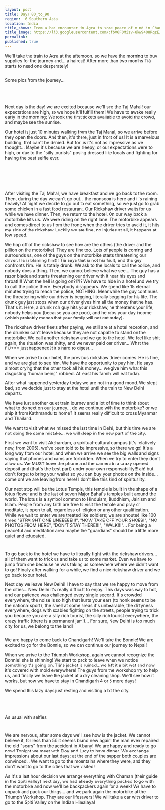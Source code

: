 ```yaml
---
layout: post
title: Days 80_to_90
region:  6_Southern_Asia
location: India
title_shown: From a bad encounter in Agra to some peace of mind in Chandigarh
title_image: https://lh3.googleusercontent.com/dfbV6F0Mizv-8bw9408RqzEJUOPer_MLizDvIIDBb9rVOoikRM5GHanQUMVJWj6yPE28MdHGPB6JE31jsTHiLrRYE54vMpgz2hHCyGnyPWb1deuku-fvNR73etn8zYfek8NbAEI2QO6JxuAnyLX9ladNrsRGiAfj9h4UTlzik0nuTcthPk-K7CKi3cZm9S7d8LlXSkwNJPumu49sgkskcluCg-mdZXNUZZDttHN4y6oJe5wCjJF0XfqZSpMQD30rqihmhzZblOB07SHHw4RyK9HdudDIh4sjBEuiJeMCn0c12SBZZBKei4ERA3a3vkW-ljnXLhY2r5Ejojeon4Lw4ihnns_NrvAq_r-XIld_6WuhGbtAzPSMpuwQMHZhoojx2spO7o_ID6Q5Fxyp2EvK09EoAkiVuO_wCM54QS8ksSScmjF6EgDYdWLJs7s4tQZHKX8DXh0LwzYAdKC74bfyvQAGQZ-2lS5GZsylY4-k7mvn4ugthJXNvwHT6kw5Dd5EPHxyiOPrcaIOasIpkOBj43Zw6CWauXTymRxomiNSonRbABQCpz6qybtxQFPzIzG6E61pZ0pvkJ3e0N08TXqnRCgLPGHy932bgqcwmjZpRpbEy157_YFblSjB2rI8_-zak6Wq0rnQQ_MO-n_0Qo6iJ732W5hKdJ8Oo38NnSQDKLiz2pU_QdmUOvj60QwB0C88kcNuyTDQSqUGNZmAH00=w864-h627-no 
permalink: 
published: true
---
```


We'll take the train to Agra at the afternoon, so we have the morning to buy supplies for the journey and... a haircut! After more than two months Tià starts to need one desperately!

<p><a
href="https://lh3.googleusercontent.com/thIcIFNtfS72r3G8p8O4JLjnM0nRQtOvfrUIPT1e9jsiOMJdvQL0nELheIQ_vF3X-ihBIV9HtE393RpkvRBx0WGEIJMhYfxfSDVcrAqFNda5f9GXIRWh_bV-caKG_5kfr_2GEJvVJVeW_gO0HRiMlarTIZ01WSyKzIzqSm2Z78rwuX-2BUfcmRz80OqXvr2d_Mxr23KqzmP6T0a84QYCjAgabCP6RrwGWLeo2Jdcgna4wYkLDweEodbZDpnr2RJj4G0pIICS5TZTSEM5dbDkf8ZAo-78VuJB2Sxdp6EqL8JeyEOayIoM7npDpXsRUkPQHKDRnk7IgT6m1kg2oFOxpXH_NtBMNN_Y-NB3i30G7sXqpqT-MjB4FmH7aafr8ISl6GDPvAT-MjOTyuE87oR9J4N2XxytYnfj1_h614P83h3t7AGEvjvv5u4QoVVrNPvbAuv2zj8-Hur-OSwECTRYSVAyzhQj6VewBg6_3JMOT4C6Fs8VUI1jAqJFZ0FUanV-hXA9kk9znPfDK50SvVU-ssDuP3lGdXGIDAh-r6eclcPqcHVjqgWTX5xLenCLlmpMyjs6f3rY1LpHpzfMI8Q3fXbSZjkrkFc6gVW1F-2NBumRdDVQujxvOLLXWoCsJc5Xd8-UCf_Bobx41oZHzNOrzjC5Md1g4xMQX8CIUQEVFMl85_YXxCBl693Byg=w837-h627-no"><img 
src="https://lh3.googleusercontent.com/thIcIFNtfS72r3G8p8O4JLjnM0nRQtOvfrUIPT1e9jsiOMJdvQL0nELheIQ_vF3X-ihBIV9HtE393RpkvRBx0WGEIJMhYfxfSDVcrAqFNda5f9GXIRWh_bV-caKG_5kfr_2GEJvVJVeW_gO0HRiMlarTIZ01WSyKzIzqSm2Z78rwuX-2BUfcmRz80OqXvr2d_Mxr23KqzmP6T0a84QYCjAgabCP6RrwGWLeo2Jdcgna4wYkLDweEodbZDpnr2RJj4G0pIICS5TZTSEM5dbDkf8ZAo-78VuJB2Sxdp6EqL8JeyEOayIoM7npDpXsRUkPQHKDRnk7IgT6m1kg2oFOxpXH_NtBMNN_Y-NB3i30G7sXqpqT-MjB4FmH7aafr8ISl6GDPvAT-MjOTyuE87oR9J4N2XxytYnfj1_h614P83h3t7AGEvjvv5u4QoVVrNPvbAuv2zj8-Hur-OSwECTRYSVAyzhQj6VewBg6_3JMOT4C6Fs8VUI1jAqJFZ0FUanV-hXA9kk9znPfDK50SvVU-ssDuP3lGdXGIDAh-r6eclcPqcHVjqgWTX5xLenCLlmpMyjs6f3rY1LpHpzfMI8Q3fXbSZjkrkFc6gVW1F-2NBumRdDVQujxvOLLXWoCsJc5Xd8-UCf_Bobx41oZHzNOrzjC5Md1g4xMQX8CIUQEVFMl85_YXxCBl693Byg=w837-h627-no" class="oversize" alt=""></a></p>

Some pics from the journey...

<p><a
href="https://lh3.googleusercontent.com/hoAp1Nh6UUavDpNSncEKWpBHOLtux--tXYpS5MEnzANA9btog5NHjym37V3meYCeIB7Li28YgVwNM08gfzCPLlXnExygfIO_HIz9YUcTz0HWSBvUTFbW1moN2cAPuL86bBCt1TFUT5EjDqemXmIRvBDLpk_n3GTJlngGa2Bme1PrPO_LpfMVUSMDxmyFbBfPKTlVlaQqL9F1DgQ1fAJ0uSts2IB-mTZIGupyoKpLb-Np6m8UUZrWKNEnzCS4B4fjBw9CYiTtmilyVQ43fKe3QYeLuCCfdrHR31ccmqC5Q_jhR08mSoEq3ftknVBFjoeLSh-i4pd3hZg7L7kyJSRcC9MidmbXWHZaM2SBKQPLBkSEjzqeuU5PDtHGLNFxAdm3poX3PgdPlThhu-b-5d3KMDcIxXWP8gF52K3LYNBj9bjLscObiiqhEKi52wxxkQ4RWnnLhVuaWaCgfu9eafuys5luHO0R1BTGKST9RG6ovZmtkpOTC_pi-jRQdrEsZoayKfEUKWQ8x880InhvKBxg7Otf5kCXdc37van27gtdOyk5fiSVuq91NrP40RMdCwNNJ7hc9JH0IUPrNHbbA1SB5SflMQnflaYoNO0qSvZs9ggZc5hDOdhSJaEq-MLlk2iceI9gKwcNsIjt3JcrWqcWFk87o0wW7t0GRpsFnx5uRtiZQ5CwGGc5f2dZwQ=w836-h627-no"><img 
src="https://lh3.googleusercontent.com/hoAp1Nh6UUavDpNSncEKWpBHOLtux--tXYpS5MEnzANA9btog5NHjym37V3meYCeIB7Li28YgVwNM08gfzCPLlXnExygfIO_HIz9YUcTz0HWSBvUTFbW1moN2cAPuL86bBCt1TFUT5EjDqemXmIRvBDLpk_n3GTJlngGa2Bme1PrPO_LpfMVUSMDxmyFbBfPKTlVlaQqL9F1DgQ1fAJ0uSts2IB-mTZIGupyoKpLb-Np6m8UUZrWKNEnzCS4B4fjBw9CYiTtmilyVQ43fKe3QYeLuCCfdrHR31ccmqC5Q_jhR08mSoEq3ftknVBFjoeLSh-i4pd3hZg7L7kyJSRcC9MidmbXWHZaM2SBKQPLBkSEjzqeuU5PDtHGLNFxAdm3poX3PgdPlThhu-b-5d3KMDcIxXWP8gF52K3LYNBj9bjLscObiiqhEKi52wxxkQ4RWnnLhVuaWaCgfu9eafuys5luHO0R1BTGKST9RG6ovZmtkpOTC_pi-jRQdrEsZoayKfEUKWQ8x880InhvKBxg7Otf5kCXdc37van27gtdOyk5fiSVuq91NrP40RMdCwNNJ7hc9JH0IUPrNHbbA1SB5SflMQnflaYoNO0qSvZs9ggZc5hDOdhSJaEq-MLlk2iceI9gKwcNsIjt3JcrWqcWFk87o0wW7t0GRpsFnx5uRtiZQ5CwGGc5f2dZwQ=w836-h627-no" class="oversize" alt=""></a></p>

<p><a
href="https://lh3.googleusercontent.com/S4pxFoiIlwIeCb8S3ByM6k6QYr9Us97tfs7Rcm4Snm1P6vniA1PmuzluGxgCbWXSgTEb3F_oSNCtfgktSrost9qy0EmgpEnD_DLBklJbscVjzCspBYUmPKt-BvYvjqUP6fbe2IVNfHMrMNYKfDA8Ks8PCHGisg9hdLBUdu_7bQY5aYlNbTN1zxY3lYSxcqTr555el17okLSU96EwTc8hJ4hAFjMWMK6wwt3FCo0Lc9JqSw4BQz4irSG5C41BxBaPxDwQ6zL3BQk-tpxbIbiFig6bILpPY-Ges7KDOeSD-RpTiXWryiDupj3woLpXh3Ch7KET52HBCc9oiT64BGltGQqAhtHVCfDrAkhTIKbcq3x0mNnYAM_ILnrOLUWJvQlH4j71IHdsm4ndkraSSAEwJO5O72LCKdAiCx6kVvTAFAVWcuGZ1_Ju-RCSnLpMH-PGVz0BRd8CDg20qAdbHHD7PBKod7tLyVg2GQvrcWtaqCswfvB0_iQlwytMwk09LYw0ZGmesNQZNnH7w_OLh2c-R4jdfd3qDx0uB-0y2FrQaJL-TcGiPnRKaqZjaW8i0OpjvKDrozztzhzhJ-7UA3ZpGgJJMRjtzednE3J8_QTwuq-0sw4k7IRumjE_yYzNWuLgXYlYlxHX12bXbkvp4WPPFGpnaC-fNUaw8uPiaZxXcq_TlVG57g8STOCanw=w836-h627-no"><img 
src="https://lh3.googleusercontent.com/S4pxFoiIlwIeCb8S3ByM6k6QYr9Us97tfs7Rcm4Snm1P6vniA1PmuzluGxgCbWXSgTEb3F_oSNCtfgktSrost9qy0EmgpEnD_DLBklJbscVjzCspBYUmPKt-BvYvjqUP6fbe2IVNfHMrMNYKfDA8Ks8PCHGisg9hdLBUdu_7bQY5aYlNbTN1zxY3lYSxcqTr555el17okLSU96EwTc8hJ4hAFjMWMK6wwt3FCo0Lc9JqSw4BQz4irSG5C41BxBaPxDwQ6zL3BQk-tpxbIbiFig6bILpPY-Ges7KDOeSD-RpTiXWryiDupj3woLpXh3Ch7KET52HBCc9oiT64BGltGQqAhtHVCfDrAkhTIKbcq3x0mNnYAM_ILnrOLUWJvQlH4j71IHdsm4ndkraSSAEwJO5O72LCKdAiCx6kVvTAFAVWcuGZ1_Ju-RCSnLpMH-PGVz0BRd8CDg20qAdbHHD7PBKod7tLyVg2GQvrcWtaqCswfvB0_iQlwytMwk09LYw0ZGmesNQZNnH7w_OLh2c-R4jdfd3qDx0uB-0y2FrQaJL-TcGiPnRKaqZjaW8i0OpjvKDrozztzhzhJ-7UA3ZpGgJJMRjtzednE3J8_QTwuq-0sw4k7IRumjE_yYzNWuLgXYlYlxHX12bXbkvp4WPPFGpnaC-fNUaw8uPiaZxXcq_TlVG57g8STOCanw=w836-h627-no" class="oversize" alt=""></a></p>

<p><a
href="https://lh3.googleusercontent.com/DPxz2hBPQEo5goRpSnMIf_Url3Pu2pYqhUEBZVHMePi-RElIKm0yQ_Bpkzm2x1bmCb07NrpMiWvQowpoThuIbRgZYHuRPIaX3QMj0iCiAxH-KkvIf7oCA_yHkTyhzfoHKVWbg0KRLEmyNM8gvN6VlXjKX7LKHyYmIL6ihK6wj5Mj35X0gydJhPzAkJ4Tzd2pBipEI-M2qtK5LTSK5U69E_AYxr8hZwQS_PXNOOZCaCHGnFLpyULSJ0XLV74SrequnbWzT8KKE4Cp8R9XfUE3y375HUSIXBHIzakerX5eIr7DFzCyhUgMIkbVuL8whnjHssM66bDJa0rzN9rl1Dhpj5eBbi7rvfuqFilqDAR3Ffd44eJcg6MNrz0EJE16Vhkpt0C6wpjFoBwOQFo2PlEDQH-u5vtPFi9oNFN8vYH2Fk01BjQYiDLVm4FT5R3loFJZCL1LC6svfV3nagNUGjkQFgz-oogjy53n-5LLvzOv2dk_y9YzlmQ9CxNwdCseMI9URvxQv-MrdIrkB4-Xu0Ugw0vdjdQmFdr-lxgfcIEwDXlexblUH2XqsOQoNLyOFvW6dxZbQqGASrsFl4YDrbldXhHzOat4F_uUHpwjuUqZtNcliApzgjEIP_GiExTkgdIxwtwue6NDP77KRqy5U_m0xn-xpJw7cD48mQdYDAVQGoYPXk-UECBSWfPAbg=w836-h627-no"><img 
src="https://lh3.googleusercontent.com/DPxz2hBPQEo5goRpSnMIf_Url3Pu2pYqhUEBZVHMePi-RElIKm0yQ_Bpkzm2x1bmCb07NrpMiWvQowpoThuIbRgZYHuRPIaX3QMj0iCiAxH-KkvIf7oCA_yHkTyhzfoHKVWbg0KRLEmyNM8gvN6VlXjKX7LKHyYmIL6ihK6wj5Mj35X0gydJhPzAkJ4Tzd2pBipEI-M2qtK5LTSK5U69E_AYxr8hZwQS_PXNOOZCaCHGnFLpyULSJ0XLV74SrequnbWzT8KKE4Cp8R9XfUE3y375HUSIXBHIzakerX5eIr7DFzCyhUgMIkbVuL8whnjHssM66bDJa0rzN9rl1Dhpj5eBbi7rvfuqFilqDAR3Ffd44eJcg6MNrz0EJE16Vhkpt0C6wpjFoBwOQFo2PlEDQH-u5vtPFi9oNFN8vYH2Fk01BjQYiDLVm4FT5R3loFJZCL1LC6svfV3nagNUGjkQFgz-oogjy53n-5LLvzOv2dk_y9YzlmQ9CxNwdCseMI9URvxQv-MrdIrkB4-Xu0Ugw0vdjdQmFdr-lxgfcIEwDXlexblUH2XqsOQoNLyOFvW6dxZbQqGASrsFl4YDrbldXhHzOat4F_uUHpwjuUqZtNcliApzgjEIP_GiExTkgdIxwtwue6NDP77KRqy5U_m0xn-xpJw7cD48mQdYDAVQGoYPXk-UECBSWfPAbg=w836-h627-no" class="oversize" alt=""></a></p>

<p><a
href="https://lh3.googleusercontent.com/l2ml85_7CSkKv8qzVuYcoDwOvj8jBpQvvpx0ehFBTTnURz1NU7lfI2EGQqGnT_Gw5rhofqpTzQsSKK_IdGu8gC9f6s4I_8mOPCmSSRZvnUby_F-4xO3-l_rWfPhAQo6TfFvj7LgDLO8z7o1KWBEDHn4mKePR11jHUZv7a6FlZGNB8GKhF0Br7Y2M7hRgbAOD-FGNlO-O_w5bWLlpku-rJCadg6VnI2X1HE8jgDdZEL8B05fvwNK2Uh23HI_0LuFsslPifrthr-eg4zpUUv_aKq9waW0nfROewCPyhIGlAJF4VO1vXqlLULsZj-pqn8edku1ShnyoBLPVO1Z9GCqG6FOcjozT-KGpO4Zyw4a6loLRoU7itvC1Xz_PtqywV5sezKB4KCJ7yHP94BJHtCBPFs2X-wIX_AB6GtJd7Y24gvGjtCeHzhOaId88eRx1IB0SAbUyLTVzZLUuJ4Q02kmDVm4CwFxDIJSkGYEerEbuzm6U6pAB_yAknq6V86so1fKuL8dvq03-1NOT8HeVHuf3Gpf_BekxIP18dmbqGXkHpFCuDMVKO0QNkUc0orvMNgKJtsqwjcB0f4c_hJAtmyBlbzupRZIyJB7mRM6eajPnzAsC6fnLI-oS-8yOKLhiqidPSB1XlCrBwmFIgbErOS5MZ5X1MhSEOevQD1pe19wRQyVGYIbmtkC2WI7mnA=w836-h627-no"><img 
src="https://lh3.googleusercontent.com/l2ml85_7CSkKv8qzVuYcoDwOvj8jBpQvvpx0ehFBTTnURz1NU7lfI2EGQqGnT_Gw5rhofqpTzQsSKK_IdGu8gC9f6s4I_8mOPCmSSRZvnUby_F-4xO3-l_rWfPhAQo6TfFvj7LgDLO8z7o1KWBEDHn4mKePR11jHUZv7a6FlZGNB8GKhF0Br7Y2M7hRgbAOD-FGNlO-O_w5bWLlpku-rJCadg6VnI2X1HE8jgDdZEL8B05fvwNK2Uh23HI_0LuFsslPifrthr-eg4zpUUv_aKq9waW0nfROewCPyhIGlAJF4VO1vXqlLULsZj-pqn8edku1ShnyoBLPVO1Z9GCqG6FOcjozT-KGpO4Zyw4a6loLRoU7itvC1Xz_PtqywV5sezKB4KCJ7yHP94BJHtCBPFs2X-wIX_AB6GtJd7Y24gvGjtCeHzhOaId88eRx1IB0SAbUyLTVzZLUuJ4Q02kmDVm4CwFxDIJSkGYEerEbuzm6U6pAB_yAknq6V86so1fKuL8dvq03-1NOT8HeVHuf3Gpf_BekxIP18dmbqGXkHpFCuDMVKO0QNkUc0orvMNgKJtsqwjcB0f4c_hJAtmyBlbzupRZIyJB7mRM6eajPnzAsC6fnLI-oS-8yOKLhiqidPSB1XlCrBwmFIgbErOS5MZ5X1MhSEOevQD1pe19wRQyVGYIbmtkC2WI7mnA=w836-h627-no" class="oversize" alt=""></a></p>


Next day is the day! we are excited because we'll see the Taj Mahal! our expectations are high, so we hope it'll fulfill them! We have to awake really early in the morning; We took the first tickets available to avoid the crowd, and maybe see the sunrise.

Our hotel is just 10 minutes walking from the Taj Mahal, so we arrive before they open the doors. And then, it's there, just in front of us! It is a marvelous building, that can't be denied. But for us it's not as impressive as we thought... Maybe it's because we are sleepy, or our expectations were to high, or due to the "silly tourists" posing dressed like locals and fighting for having the best selfie ever.

<p><a
href="https://lh3.googleusercontent.com/e-us8Vt58_rWRCawMl7No1JU_jwwtC3FQUGFBIBDSE-9CP9DiGI8hsex35zjzcw65lXr_8hD0gR2FWhdZzIZnvfeouFt4ZCgsbL_jaEMPPKgxk_kJRxJG5HdxSW02Zv4KljROkAL6trcq0E6emoRR1xga_z0Z4JMaM6APDJ0aVb2lAbBgV_1wjHIqcPw9V9lcKX795W9_u1DXWxRrYphetXa7_MK4ujVKfVNwhkcAP2zVkdVngOclowo6Ch8-d1QQWFgti6U1enqdzQXN1NuNXD3rU9Wk-XBJSoFCScPxu2jsnDtPd-UEYJf6YwMBNXsJIW61mGoikRgvWtPUAITLao-ezSBb33EdYlR0VoPgfJspI09etsz3jqNNwIzQvMGspW9B4796rwacIaMX_64036G-7gkcAdkPxf8kDvsfaX0G1LWUNCVwgyJI09jewlyo3lEVtue_zCtfRg7VUxQ9jBp7C5Q2kFVCFWvDF3fePLOz6812f1Jf8T3C13TkorIbIJEY_qxR0rn57ObDDWM5SYR3XuCMJcbkesalA-VN2fDjD1MNlXf8nFYAx8E9Cp9a5qIe4V_fQpyzGA1VELj6sf1p8o1ygq2CwoWR6GCrC9_bG15aK1MAgnEVUMOGC6Lsf0n6mZtdjypLYplr479QB0jEbmJT97ZfC8AmQZfRATFQvjFxG0t2n67ow=w836-h627-no"><img 
src="https://lh3.googleusercontent.com/e-us8Vt58_rWRCawMl7No1JU_jwwtC3FQUGFBIBDSE-9CP9DiGI8hsex35zjzcw65lXr_8hD0gR2FWhdZzIZnvfeouFt4ZCgsbL_jaEMPPKgxk_kJRxJG5HdxSW02Zv4KljROkAL6trcq0E6emoRR1xga_z0Z4JMaM6APDJ0aVb2lAbBgV_1wjHIqcPw9V9lcKX795W9_u1DXWxRrYphetXa7_MK4ujVKfVNwhkcAP2zVkdVngOclowo6Ch8-d1QQWFgti6U1enqdzQXN1NuNXD3rU9Wk-XBJSoFCScPxu2jsnDtPd-UEYJf6YwMBNXsJIW61mGoikRgvWtPUAITLao-ezSBb33EdYlR0VoPgfJspI09etsz3jqNNwIzQvMGspW9B4796rwacIaMX_64036G-7gkcAdkPxf8kDvsfaX0G1LWUNCVwgyJI09jewlyo3lEVtue_zCtfRg7VUxQ9jBp7C5Q2kFVCFWvDF3fePLOz6812f1Jf8T3C13TkorIbIJEY_qxR0rn57ObDDWM5SYR3XuCMJcbkesalA-VN2fDjD1MNlXf8nFYAx8E9Cp9a5qIe4V_fQpyzGA1VELj6sf1p8o1ygq2CwoWR6GCrC9_bG15aK1MAgnEVUMOGC6Lsf0n6mZtdjypLYplr479QB0jEbmJT97ZfC8AmQZfRATFQvjFxG0t2n67ow=w836-h627-no" class="oversize" alt=""></a></p>

<p><a
href="https://lh3.googleusercontent.com/laaQadxP3mu1VSb69RfpLyRkNQjCXqXO5reo82fOOdG_q8lLWdrdhBVOMW6yFojxjGM2rx5_DKxZIGWkh7hRYLF_cLmCybeFoReFoffP-q9B13MCkSZqMegRH-NhyybA5DD7jOf2swvQJhKzv3TLP6fnJ2jfO1f9cVtkMqJlVmZlJX45Q-uMbLcdPATV8Pv97FGeU1SC9xMboNn8GKr9iBXoVIH7dT3ofHPBk0poNdVwSsalYoKmdIL0PrEal87aJVFHA0VmP4zBnW_Vr72bE0jBgi3gNEsofz1eA2tfsFYbrMGb7ZA1l055lRHpTgPpbQLdbM8euqyVficowjWya1RtUYF8vuThM8zszfarXYqrhY6q6HrMW9LLbG_pvpEssjbs8dQX_Jd8THWSS_UPJN6k4VWs4htVf7MnGDa-yWAG2wg5GGNGprEbu4OcACqhz7aICkHrAELjm1ageokfLq-dR9hdnhDP20eF_9S_wno-K-dwi4STrRizgxHccA_nMi6Y3g3FHdPxf9MnDDLYpmqwjfqUNEg34cXI3KV9Np4BbO7WfuozZ-ZF4AlQ3qOkaoGxxXcwTmN2fTW5OeOdraazQBKo5XvMrukzYVqQgSQhQiS8J61lu2AOj42oE4YpohxiT_GI90CM67mN6_Ei1AorRtJ-5TvwFjZbczGzGkheLw3qOH75tfLQYw=w836-h627-no"><img 
src="https://lh3.googleusercontent.com/laaQadxP3mu1VSb69RfpLyRkNQjCXqXO5reo82fOOdG_q8lLWdrdhBVOMW6yFojxjGM2rx5_DKxZIGWkh7hRYLF_cLmCybeFoReFoffP-q9B13MCkSZqMegRH-NhyybA5DD7jOf2swvQJhKzv3TLP6fnJ2jfO1f9cVtkMqJlVmZlJX45Q-uMbLcdPATV8Pv97FGeU1SC9xMboNn8GKr9iBXoVIH7dT3ofHPBk0poNdVwSsalYoKmdIL0PrEal87aJVFHA0VmP4zBnW_Vr72bE0jBgi3gNEsofz1eA2tfsFYbrMGb7ZA1l055lRHpTgPpbQLdbM8euqyVficowjWya1RtUYF8vuThM8zszfarXYqrhY6q6HrMW9LLbG_pvpEssjbs8dQX_Jd8THWSS_UPJN6k4VWs4htVf7MnGDa-yWAG2wg5GGNGprEbu4OcACqhz7aICkHrAELjm1ageokfLq-dR9hdnhDP20eF_9S_wno-K-dwi4STrRizgxHccA_nMi6Y3g3FHdPxf9MnDDLYpmqwjfqUNEg34cXI3KV9Np4BbO7WfuozZ-ZF4AlQ3qOkaoGxxXcwTmN2fTW5OeOdraazQBKo5XvMrukzYVqQgSQhQiS8J61lu2AOj42oE4YpohxiT_GI90CM67mN6_Ei1AorRtJ-5TvwFjZbczGzGkheLw3qOH75tfLQYw=w836-h627-no" class="oversize" alt=""></a></p>

<p><a
href="https://lh3.googleusercontent.com/Z5fG2JXXUgPHuTj6jbMaNcmF_4RSmlET1KeSisuAWDAT_gG9X_COnX-nA-ng0Ca4m8-q-6Zfa2tF8ZNmqlzrr-kzhvbwoPNuqN2PS15Bo0Xjz7tNzVmU3FXh2PSdW2FEaSnKiyjNafME_gzLKQAcf8n4tLVrLOnZGdy8NSNx-LHXnXCqQB6JnjfqnZOUJswhTyBzEhaH65-IIjj3eKZziWoV0eu4oxXMJ4fXUQikfulLWezGRgXLHwfDpPdM_J_8CwXJD2lP2tVkXHwXZ4OKrnMt1u5_UixN6IXFSjqmPJDylyhMHJvhKL6jbP8padrmsvupHNCvk-bx_OvWPr5BByrcMeqS40cOJw4L2hxG4c3S4ZZH_c7gJsMGZMnCEMWkYtSQO8ckGy8GLcByLbCcv0hi9CUDAkIrljrG6vA6Ofcy-2oNPaDn41ohkP2_SqlU2PHPl5UqJ7ruFlUnrM3eREoGDpJTyhUTudMpsRba0TUCHzfwCflXS8aGM8juENjR7ypCFStv7ijYR75TvNt5OyP4Qkzn7tWdtpPPn2TtLxLh04I5ePNcKKWmYoaoGbojctqdxJ8DpBqd1VDLXmym3IQdp336moyyRFS8O4bYCJuniZTogN5TRav19PsG_gVFdr9VogfGyz6bHsM_9YkHjXSW_e6IuYb722eHBt_hoX2uPeOT148s8TmjsA=w864-h627-no"><img 
src="https://lh3.googleusercontent.com/Z5fG2JXXUgPHuTj6jbMaNcmF_4RSmlET1KeSisuAWDAT_gG9X_COnX-nA-ng0Ca4m8-q-6Zfa2tF8ZNmqlzrr-kzhvbwoPNuqN2PS15Bo0Xjz7tNzVmU3FXh2PSdW2FEaSnKiyjNafME_gzLKQAcf8n4tLVrLOnZGdy8NSNx-LHXnXCqQB6JnjfqnZOUJswhTyBzEhaH65-IIjj3eKZziWoV0eu4oxXMJ4fXUQikfulLWezGRgXLHwfDpPdM_J_8CwXJD2lP2tVkXHwXZ4OKrnMt1u5_UixN6IXFSjqmPJDylyhMHJvhKL6jbP8padrmsvupHNCvk-bx_OvWPr5BByrcMeqS40cOJw4L2hxG4c3S4ZZH_c7gJsMGZMnCEMWkYtSQO8ckGy8GLcByLbCcv0hi9CUDAkIrljrG6vA6Ofcy-2oNPaDn41ohkP2_SqlU2PHPl5UqJ7ruFlUnrM3eREoGDpJTyhUTudMpsRba0TUCHzfwCflXS8aGM8juENjR7ypCFStv7ijYR75TvNt5OyP4Qkzn7tWdtpPPn2TtLxLh04I5ePNcKKWmYoaoGbojctqdxJ8DpBqd1VDLXmym3IQdp336moyyRFS8O4bYCJuniZTogN5TRav19PsG_gVFdr9VogfGyz6bHsM_9YkHjXSW_e6IuYb722eHBt_hoX2uPeOT148s8TmjsA=w864-h627-no" class="oversize" alt=""></a></p>

<p><a
href="https://lh3.googleusercontent.com/f7l7wPi3k8LIAlHLiGvMmsLjFr8icr1wRzW9O0NuVXSYmNUPlhTqEE_o70UxWvFSSrNRU_beOKnoUalk7oLeFZ2lOAH7JHouRXRRTKdzh8QVby-HLGBahhMzBcxfcWnUM1mL_rPwH-q6vEdlwQ4Xa3rBaHyeQ7mnHxE-IN75-j7MSTIZwWgLfyTDr-3OcSZQszGZLU2FIuHF3jDRg8wiyu4UtdGH6oKpM3XXdlseFRngdB-BT5GecPi-0MsH88icn5Wi4z2zMyB4u2GdiBl6nzElJlIcSa1gMBZfef30GUXkPHOSUV40_tNwVXrHv8atE-JhiEr4_wBwPEIunGnBogFIHuQpjYnujJuVDWaL_Tm3zIy6vQGCv9lx2gAWjqNDDtGDvuvlFuGsyeRt4ke1-VwiZ2UbqnqKBKAKWnsSOHtiutZYjplw5scLJv1c0ig-8K2wESNVtxZZxZd3TWE4d4c2oiFFBc0GNbrQioMKCpS9t_E3kPta61a6693wrutdq-F-Q7c39ZU0DBH3FCcmUaWzU-jdlZ3nNQIWgWZUVvJLiNAvdiZSha0YCLiNXeWLyhHkW4bJCxq5TDWts5Uwdnx4HVQ4DdiAMoIVEyt5T3aGkdxZWn8zI9v5r5mzeL7TuibXA_l7jskWeZex5kRzhdCCRY7cd5w0dMKx9wfeTbZlHI4c2n4C0OL8Ug=w836-h627-no"><img 
src="https://lh3.googleusercontent.com/f7l7wPi3k8LIAlHLiGvMmsLjFr8icr1wRzW9O0NuVXSYmNUPlhTqEE_o70UxWvFSSrNRU_beOKnoUalk7oLeFZ2lOAH7JHouRXRRTKdzh8QVby-HLGBahhMzBcxfcWnUM1mL_rPwH-q6vEdlwQ4Xa3rBaHyeQ7mnHxE-IN75-j7MSTIZwWgLfyTDr-3OcSZQszGZLU2FIuHF3jDRg8wiyu4UtdGH6oKpM3XXdlseFRngdB-BT5GecPi-0MsH88icn5Wi4z2zMyB4u2GdiBl6nzElJlIcSa1gMBZfef30GUXkPHOSUV40_tNwVXrHv8atE-JhiEr4_wBwPEIunGnBogFIHuQpjYnujJuVDWaL_Tm3zIy6vQGCv9lx2gAWjqNDDtGDvuvlFuGsyeRt4ke1-VwiZ2UbqnqKBKAKWnsSOHtiutZYjplw5scLJv1c0ig-8K2wESNVtxZZxZd3TWE4d4c2oiFFBc0GNbrQioMKCpS9t_E3kPta61a6693wrutdq-F-Q7c39ZU0DBH3FCcmUaWzU-jdlZ3nNQIWgWZUVvJLiNAvdiZSha0YCLiNXeWLyhHkW4bJCxq5TDWts5Uwdnx4HVQ4DdiAMoIVEyt5T3aGkdxZWn8zI9v5r5mzeL7TuibXA_l7jskWeZex5kRzhdCCRY7cd5w0dMKx9wfeTbZlHI4c2n4C0OL8Ug=w836-h627-no" class="oversize" alt=""></a></p>

<p><a
href="https://lh3.googleusercontent.com/jNznA79Cza7WRHCp-TgbdT3LxCdggz0WbjqTCq3QUsdoHPN3m06IoMHNvBjaCSS37FbX3OB8U0FNB18QhOZ4zPvof3oOxNsXBF7mNqceId3FK-aONwLq-i4shhD_bie4PlnqSjzGcr0kV-gQMnDoGx1WAPHUilSAnPT-0qkBM_9gwQ9CMT4Lez0iEid7D0FPJZfTwOrocCYw5ZsY8yXCYQ6heByp31nNAyUMN-CAb-fjSI_bsg1CUbKVkQllGDoVbRL1uYRDY1wt0oPwMvu7re1ofoZziKe5k_4DE1xQ8n8Xil-GrWka0QP6wrH_2GnoKSy322lpLIeDYomocSBftHHprPi7BXA1yUcpEAq65m8wYbGec5LQf_NLXDdGgDN3SSu2HTxnL9gnlInOMGtJQXCwLkys2Dv-xfTw7Bwb7uGZQ9KYZTA8SLRtNJYiMgw_sJvfM7G4rbNF_ewGG2ATCJgQGwt1Ds_3cxbHBlLdzh9Bv3F-O8L9LKxIEHgOKuz0W9_QHUJHpethdMtyVwdsNIzTnKiJ9uTaqjcG7fXqgTki4-54ypl-5onQeOzCiFtFlH-Cpq0rsUBmng6Fnz1iHS2mIWbZ0cxUB6jWwEkVbixytPloToFDLHO0PWqHxlpgF8I7rdwfzDsLEjhpVzK2Kt5EIza6_toCp0NUCItOcRQ59mBworvlHk5QQA=w669-h502-no"><img 
src="https://lh3.googleusercontent.com/jNznA79Cza7WRHCp-TgbdT3LxCdggz0WbjqTCq3QUsdoHPN3m06IoMHNvBjaCSS37FbX3OB8U0FNB18QhOZ4zPvof3oOxNsXBF7mNqceId3FK-aONwLq-i4shhD_bie4PlnqSjzGcr0kV-gQMnDoGx1WAPHUilSAnPT-0qkBM_9gwQ9CMT4Lez0iEid7D0FPJZfTwOrocCYw5ZsY8yXCYQ6heByp31nNAyUMN-CAb-fjSI_bsg1CUbKVkQllGDoVbRL1uYRDY1wt0oPwMvu7re1ofoZziKe5k_4DE1xQ8n8Xil-GrWka0QP6wrH_2GnoKSy322lpLIeDYomocSBftHHprPi7BXA1yUcpEAq65m8wYbGec5LQf_NLXDdGgDN3SSu2HTxnL9gnlInOMGtJQXCwLkys2Dv-xfTw7Bwb7uGZQ9KYZTA8SLRtNJYiMgw_sJvfM7G4rbNF_ewGG2ATCJgQGwt1Ds_3cxbHBlLdzh9Bv3F-O8L9LKxIEHgOKuz0W9_QHUJHpethdMtyVwdsNIzTnKiJ9uTaqjcG7fXqgTki4-54ypl-5onQeOzCiFtFlH-Cpq0rsUBmng6Fnz1iHS2mIWbZ0cxUB6jWwEkVbixytPloToFDLHO0PWqHxlpgF8I7rdwfzDsLEjhpVzK2Kt5EIza6_toCp0NUCItOcRQ59mBworvlHk5QQA=w669-h502-no" class="oversize" alt=""></a></p>

<p><a
href="https://lh3.googleusercontent.com/_iDm0T18H7_xx4ioH6lwDGhYdkH1fkyQhWMcaG7dOtl5iSs6P5t9qxY5USQV8gPCeTXM1jPLC7nznMsJjkI0juSVh-vuGgV_QnRLMVLr8vPPaJz0QfegQpGRBBUna3QB7ympM2_9zCyUJLKVhg_TIcklHNmch-cJ-Q8fOrrSJ1a32HRHbtUbZ2ibmMcK1U2vbqEVPZjnB1g_dPS89c7x9xmP2MhF_E7isoCrawYizfWGYYUsTksD5fZYVaWhyIWJ3qP02HqccBzNAY5Ln2fik9xpYn7iMq4DwhhwB_QGWBkoBaka0nqc6k42YbSxlmv4NGgiJ9Agjsefr1vii60nWlxS1MH502R0zgZRZXQQE26NAiQi4sLuGlJI9NtDSTVOJT7Axf0EFWRa3lU4qI7x7Kw_WLw3Oc6FqKY5Qrsj18-WpM1NczPUXgGvKHCqy31D-a88X4FQ8y0JiJXc8vz3A7zyALHsuui3Svmr8f89jtvER0MEa3x0xoNvWPh7smhla5gl09LTF89ZjKqJ0G3f00MrlTPe7MfNcgvkY7XMrs_2UGojLlBvUFdrytmBLG6ckdK9ZNG_GIyy7-2y9IDMtjJ69Hwg5cpBF2a7mWJOxpTfyU4Yd7vACS_GLDV5rvLbmUqDOiUf_NbldCaXLdWR9lGWBsupylNWsGvCHe_Q0q_CScYKR6W3W96cwA=w836-h627-no"><img 
src="https://lh3.googleusercontent.com/_iDm0T18H7_xx4ioH6lwDGhYdkH1fkyQhWMcaG7dOtl5iSs6P5t9qxY5USQV8gPCeTXM1jPLC7nznMsJjkI0juSVh-vuGgV_QnRLMVLr8vPPaJz0QfegQpGRBBUna3QB7ympM2_9zCyUJLKVhg_TIcklHNmch-cJ-Q8fOrrSJ1a32HRHbtUbZ2ibmMcK1U2vbqEVPZjnB1g_dPS89c7x9xmP2MhF_E7isoCrawYizfWGYYUsTksD5fZYVaWhyIWJ3qP02HqccBzNAY5Ln2fik9xpYn7iMq4DwhhwB_QGWBkoBaka0nqc6k42YbSxlmv4NGgiJ9Agjsefr1vii60nWlxS1MH502R0zgZRZXQQE26NAiQi4sLuGlJI9NtDSTVOJT7Axf0EFWRa3lU4qI7x7Kw_WLw3Oc6FqKY5Qrsj18-WpM1NczPUXgGvKHCqy31D-a88X4FQ8y0JiJXc8vz3A7zyALHsuui3Svmr8f89jtvER0MEa3x0xoNvWPh7smhla5gl09LTF89ZjKqJ0G3f00MrlTPe7MfNcgvkY7XMrs_2UGojLlBvUFdrytmBLG6ckdK9ZNG_GIyy7-2y9IDMtjJ69Hwg5cpBF2a7mWJOxpTfyU4Yd7vACS_GLDV5rvLbmUqDOiUf_NbldCaXLdWR9lGWBsupylNWsGvCHe_Q0q_CScYKR6W3W96cwA=w836-h627-no" class="oversize" alt=""></a></p>

After visiting the Taj Mahal, we have breakfast and we go back to the room. Then, during the day we can't go out... the monsoon is here and it's raining heavily! At night we decide to go out to eat something, so we just go to grab some chicken in a fast food restaurant. Our Rickshaw driver waits for us while we have dinner. Then, we return to the hotel. On our way back a motorbike hits us. We were riding on the right lane. The motorbike appears and comes direct to us from the front; when the driver tries to avoid it, it hits my side of the rickshaw. Luckily we are fine, no injuries at all, it happens at low speed.

We hop off of the rickshaw to see how are the others (the driver and the pillion on the motorbike). They are fine too. Lots of people is coming and surrounds us, one of the guys on the motorbike starts threatening our driver. He is blaming him!!! Tià says that is not his fault, and the guy confronts him. He is totally drunk. We ask to the locals to call the police, and nobody does a thing. Then, we cannot believe what we see... The guy has a razor blade and starts threatening our driver with it near his eyes and throat!!!! What the hell is going on?!?!? We have to hide in a hotel and we try to call the police there. Everybody disappears. We spend like 15 eternal minutes trying to reach the police, NOTHING. Meanwhile the guy continues the threatening while our driver is begging, literally begging for his life. The drunk guy just stops when our driver gives him all the money that he has. That's it. Here, a drunk rich guy hits your rickshaw, he threatens your life, nobody helps you (because you are poor), and he robs your day income (which probably menas that your family will not eat today).

The rickshaw driver fleets after paying, we still are at a hotel reception, and the drunken can't leave because they are not capable to stand on the motorbike. We call another rickshaw and we go to the hotel. We feel like shit again, the situation was shitty, and we never paid our driver... What the FU+** just happened?! It's hard to digest...

When we arrive to our hotel, the previous rickshaw driver comes. He is fine, and we are glad to see him. We have the opportunity to pay him. He says almost crying that the other took all his money... we give him what this disgusting "human being" robbed. At least his family will eat today.

After what happened yesterday today we are not in a good mood. We slept bad, so we decide just to stay at the hotel until the train to New Delhi departs. 

We have just another quiet train journey and a lot of time to think about what to do next on our journey... do we continue with the motorbike? or we ship it from Kathmandu to home? It seems really difficult to cross Myanmar and Thailand.

We want to visit what we missed the last time in Delhi, but this time we are not doing the same mistake... we will sleep in the new part of the city.

First we want to visit Akshardam, a spiritual-cultural campus (it's relatively new, from 2005), we've been told to be impressive, so there we go! It's a long way from our hotel, and when we arrive we see the big walls and signs saying that phones and cams are forbidden. When we try to enter they don't allow us. We MUST leave the phone and the camera in a crazy opened deposit and (that's the best part) under your own responsability!!! ah! but don't forget to bring your wallet so you can buy your photos on the inside... come on! we are leaving from here! I don't like this kind of spirituality.

Our next stop will be the Lotus Temple, this temple is built in the shape of a lotus flower and is the last of seven Major Bahai's temples built around the world. The lotus is a symbol common to Hinduism, Buddhism, Jainism and Islam. People from any faith are free to visit the temple and pray or meditate, is open to all, regardless of religion or any other qualification. While we wait to enter we are treated like soldiers; we are shouted like 100 times "STRAIGHT ONE LINEEEEE!!!", "NOW TAKE OFF YOUR SHOES!", "NO PHOTOS FROM HERE", "DON'T STAY THERE!!!", "WALK!!!"... For being a peaceful and meditation area maybe the "guardians" should be a little more quiet and educated.

<p><a
href="https://lh3.googleusercontent.com/VuWrjmmr5uvsuhCMa9a6UMLDAPkaLcb_QHAzmXGRit3I0P8Vo3ZTKaB_pOhmBjxKy9nQV7-Yo7FcaOZm1P4amj1Sro-A7n4-h5h7JwyMhZ2EKbDV46cX0FzJCoyEHn80pgMydPVDR2bKtTQudjc5a1n20EapabBbNbLlRzfEQBC-kk49c1xEo69GyztcGKAQYHgha17JNfkZnxqRn5nb-o0J4s2YZrF9-U5_jmwZuNX0N-XmTjY7mu_0uVo9RDFIwvc9I_54_Y2Ftghj8bxzmuk8ZCgzCVxNRKOv5jWQWkqiUFYkE2QgIoDyUzfp_qHd0JZ0_oxefBeBJRd1PLHjUPEtQ0dB5_hBJougCkzriDOqsMatrEe7vd-9yVcUW4yp06n4EvLD7_E7A2685RqflgIXc4O5Zm7PyA2JzQEiVU-3_sADquvlsoEuv47RgFJuROgi_DOU4vKW5d_vRKZjRkhAsTEAEYgFqyIYjiSvJjTpSUNuuQbDJIaKPTuK0ceNY-miLvT2G05Lwqwxv6HUDNyPJ4EvBmZQuGYW-zZ_CyA2bqcSAw6L-QSbFgWDLdJ8psYgj0qaNdzxjyK_DaBsh2jCMeLpq1Hf9qybSHt0_SXdsZCubXLvIQ8slz4FGqlY2mLCe0zpEJFSsbpNtolh480HO2GJmKF-TrFCltxL1o6IGBRsC1BMRczB2A=w669-h502-no"><img 
src="https://lh3.googleusercontent.com/VuWrjmmr5uvsuhCMa9a6UMLDAPkaLcb_QHAzmXGRit3I0P8Vo3ZTKaB_pOhmBjxKy9nQV7-Yo7FcaOZm1P4amj1Sro-A7n4-h5h7JwyMhZ2EKbDV46cX0FzJCoyEHn80pgMydPVDR2bKtTQudjc5a1n20EapabBbNbLlRzfEQBC-kk49c1xEo69GyztcGKAQYHgha17JNfkZnxqRn5nb-o0J4s2YZrF9-U5_jmwZuNX0N-XmTjY7mu_0uVo9RDFIwvc9I_54_Y2Ftghj8bxzmuk8ZCgzCVxNRKOv5jWQWkqiUFYkE2QgIoDyUzfp_qHd0JZ0_oxefBeBJRd1PLHjUPEtQ0dB5_hBJougCkzriDOqsMatrEe7vd-9yVcUW4yp06n4EvLD7_E7A2685RqflgIXc4O5Zm7PyA2JzQEiVU-3_sADquvlsoEuv47RgFJuROgi_DOU4vKW5d_vRKZjRkhAsTEAEYgFqyIYjiSvJjTpSUNuuQbDJIaKPTuK0ceNY-miLvT2G05Lwqwxv6HUDNyPJ4EvBmZQuGYW-zZ_CyA2bqcSAw6L-QSbFgWDLdJ8psYgj0qaNdzxjyK_DaBsh2jCMeLpq1Hf9qybSHt0_SXdsZCubXLvIQ8slz4FGqlY2mLCe0zpEJFSsbpNtolh480HO2GJmKF-TrFCltxL1o6IGBRsC1BMRczB2A=w669-h502-no" class="oversize" alt=""></a></p>

<p><a
href="https://lh3.googleusercontent.com/G2Q_Rs8w0W2DzvGNPm7KACKyJb2mSuvRPG-XxNZIj6eZRasfD_DF0_V2NLHViV8y-xmBsX0H2pTyeUb765X0-Yd1Wmupykys59nPC0G6Tn9Y1zILyKKmSZh0Q4xy8wfAen8w1mD4JXu_8SvwqDP1RMjrlGzlgaGEoZnQoEMvCKyjqzMkUCXmEZScdatKp5A32TH4c0Xfurf2w1DXTAxH6mEM4v2tLZEu0nJrUx_yT1vvi3YHTNPROXiZqueM5fKvtLh_lguylVtS7o052UiFri-wHpd7fegFZZufFBsY8H_8i5GoybYP2OPNAp4QQT4asHd02T9CJzbYYDNb0_9CZJPP1Xj1Xn1outyhaJ-YMx4gW0EDkJMhQ6XUGru99bLtPw-fjM2or-C0Z3CwRMuUSI0r8a8o1V5rg0Lrjp5PI8N-xeN3LhvwViAaBbbMxNWy0ASl12qPbN3Ey-_Inzpz1NHaRRBO5NY8UQfRhyb1xq-9M9fEWsKNuw0FYlO3kYHlw2QKlv9ddRmL5AQkVKBTQPQqaq6DKrvbzBO3KrLjnyF3r9FdcoP_i-OoFaLzcm2Q0x78LEGjb_7w-WD274CSFwUK45oD5PnKn4kXa7YcMdQZfdWORJylXay8abjtt5STEduSXf8Asmlw0_zaXcdfsuhiZpqtfYmNWfx0OTLnQLLKCWrI376rBNCVXA=w669-h502-no"><img 
src="https://lh3.googleusercontent.com/G2Q_Rs8w0W2DzvGNPm7KACKyJb2mSuvRPG-XxNZIj6eZRasfD_DF0_V2NLHViV8y-xmBsX0H2pTyeUb765X0-Yd1Wmupykys59nPC0G6Tn9Y1zILyKKmSZh0Q4xy8wfAen8w1mD4JXu_8SvwqDP1RMjrlGzlgaGEoZnQoEMvCKyjqzMkUCXmEZScdatKp5A32TH4c0Xfurf2w1DXTAxH6mEM4v2tLZEu0nJrUx_yT1vvi3YHTNPROXiZqueM5fKvtLh_lguylVtS7o052UiFri-wHpd7fegFZZufFBsY8H_8i5GoybYP2OPNAp4QQT4asHd02T9CJzbYYDNb0_9CZJPP1Xj1Xn1outyhaJ-YMx4gW0EDkJMhQ6XUGru99bLtPw-fjM2or-C0Z3CwRMuUSI0r8a8o1V5rg0Lrjp5PI8N-xeN3LhvwViAaBbbMxNWy0ASl12qPbN3Ey-_Inzpz1NHaRRBO5NY8UQfRhyb1xq-9M9fEWsKNuw0FYlO3kYHlw2QKlv9ddRmL5AQkVKBTQPQqaq6DKrvbzBO3KrLjnyF3r9FdcoP_i-OoFaLzcm2Q0x78LEGjb_7w-WD274CSFwUK45oD5PnKn4kXa7YcMdQZfdWORJylXay8abjtt5STEduSXf8Asmlw0_zaXcdfsuhiZpqtfYmNWfx0OTLnQLLKCWrI376rBNCVXA=w669-h502-no" class="oversize" alt=""></a></p>

To go back to the hotel we have to literally fight with the rickshaw drivers... all of them want to trick us and take us to some market. Even we have to jump from one because he was taking us somewhere where we didn't want to go! Finally after walking for a while, we find a nice rickshaw driver and we go back to our hotel. 

Next day we leave New Delhi! I have to say that we are happy to move from the cities... New Delhi it's really difficult to enjoy. This days was way to hot, and our patience was challenged every single second. It's crowded everywhere, the noise is so high that hurts your ears (to honk seems to be the national sport), the smell at some areas it's unbearable, the dirtyness everywhere, dogs with scabies fighting on the streets, people trying to trick you because you are a silly rich tourist, the silly rich tourist everywhere, the crazy traffic (there is a permanent jam!)... For sure, New Delhi is too much city for us, we belong to the land!

<p><a
href="https://lh3.googleusercontent.com/g1Y79gSbYaCOx3X--3QxXf-VPCiviCDmU75AiCh610uAoX1BEV8jxIAjyOM-udoTQWyVLlpMAA5SWQFXydsXAt8dhVduBf-AbOROEPx1-UESgGAaAaALnhViC3k0BVqbeH4b4yoBm9gQTdVJdMfrK2dG4EIuS7IJF3TRrPCU1WKMZH7qXkoVUXegcMCiw9zDXYcfb0oyBKfONMhKJPBVFKdIUPilcU3Ev-ma_nDIrjMXBFWDiO2_1zjzM1UPDOssvhRoi1u5Ebb4lVmO8RUS1l7v28Y06yOwnXSuoZUWLy9wtKT1_rc3GxqtiHkn0DWhu57VEzyJjDD5UiiVxXsY2lATPUJ6OWJpOKpPHnrCG2H9yf1nMT8_3YorDmDohSF660wkPAeD_tp9vq83XDXColdmDdvdkBGhvxywKVLemZTZadIYZsq_Wn3pYBAQVvW4SjSy8rkX0w1GJ4pKq9dg0JPZ3okm5QsXTEjByj9v88R8jm_GmFtc11E8k-l5In1sottss7iglngx0QsuoHQTr3gjH9HmbGXGS_D4gbVdvBsNVdgHVYLU-hRHIlVXzPCruFVu_xA5gFQPR4obfy66iXs-7HmTVsAohrRcQNt_QFFkrMzyRikuV6pLqpnT0xsc3wE594uc-v7zNDUcofQDHlcs1VcdU1pSTzmp9_MMFaeyA89O4sv9qWazBw=w836-h627-no"><img 
src="https://lh3.googleusercontent.com/g1Y79gSbYaCOx3X--3QxXf-VPCiviCDmU75AiCh610uAoX1BEV8jxIAjyOM-udoTQWyVLlpMAA5SWQFXydsXAt8dhVduBf-AbOROEPx1-UESgGAaAaALnhViC3k0BVqbeH4b4yoBm9gQTdVJdMfrK2dG4EIuS7IJF3TRrPCU1WKMZH7qXkoVUXegcMCiw9zDXYcfb0oyBKfONMhKJPBVFKdIUPilcU3Ev-ma_nDIrjMXBFWDiO2_1zjzM1UPDOssvhRoi1u5Ebb4lVmO8RUS1l7v28Y06yOwnXSuoZUWLy9wtKT1_rc3GxqtiHkn0DWhu57VEzyJjDD5UiiVxXsY2lATPUJ6OWJpOKpPHnrCG2H9yf1nMT8_3YorDmDohSF660wkPAeD_tp9vq83XDXColdmDdvdkBGhvxywKVLemZTZadIYZsq_Wn3pYBAQVvW4SjSy8rkX0w1GJ4pKq9dg0JPZ3okm5QsXTEjByj9v88R8jm_GmFtc11E8k-l5In1sottss7iglngx0QsuoHQTr3gjH9HmbGXGS_D4gbVdvBsNVdgHVYLU-hRHIlVXzPCruFVu_xA5gFQPR4obfy66iXs-7HmTVsAohrRcQNt_QFFkrMzyRikuV6pLqpnT0xsc3wE594uc-v7zNDUcofQDHlcs1VcdU1pSTzmp9_MMFaeyA89O4sv9qWazBw=w836-h627-no" class="oversize" alt=""></a></p>

We are happy to come back to Chandigarh! We'll take the Bonnie! We are excited to go for the Bonnie, so we can continue our journey to Nepal!

When we arrive to the Triumph Workshop, again we cannot recognize the Bonnie! she is shinning! We start to pack to leave when we notice something it's going on. Tià's jacket is ruined...we left it a bit wet and now it's covered with mold everywhere! The guys from the workshop try to help us, and finally we leave the jacket at a dry cleaning shop. We'll see how it works, but now we have to stay in Chandigarh 4 or 5 more days!

We spend this lazy days just resting and visiting a bit the city.

<p><a
href="https://lh3.googleusercontent.com/S8quE_nkY2yPO7MSlTlN--HEjbbdN7KrM3-aclqLTDe4RFL6dQQCb6m3Ckl_IhTnDcGvH-AYOx-wqkY5RRfYhf6D_fiSYCUfvYM6gDnlM2yiI5owlGbLHFW_XtYpjw82KgiSOhWHvJB7GQqkaN2KjAh4vmyR3zt-lHEAKxkS7oGIvDvLM7NxI9uHlfjCGr3i7IPfuUthXotzlQIsa0be_EPn-GR49ckNN7UZpvCVRwPib_Ee18CAa-I6UerWjh3rVZVu87Prl9YfvJFKsV_mB5vqx3yWnGAQKbeSEwocU2av5_ZmjSdNg-os6-ONsreKnXjTMOXWv2LaWoHXUVEg5rDlDXZXijw57MWM6d11BSzitZi64c13i1FK9piHogk-YxSgWRXydHFXVW-Q_VYG-z-KZTiN_3DUDwQcPsC3wgzpAWNcxhx_NTFJMyof57PYj_zx1LAkh7KtDO91nuICesnwp5vqzkNYGe1GAS9v1TL9pZLKKv0F88VqI-hdVCblZxt7nFibV04nWRC6JQUQ-KwoirJpEhCGFign9aCtSjbXMIdw_O9XR1q_XTVbnME_0dbwaI7oDtYcWi7BeL-CDGjihip63VxmEABCWTdQBSGAz-qgxmGZc4J7fPJXyzS_xH5pbnQlUqnDlzBOE0H4XgKydXs861V2IB9mHRYa6vFeftQHURuB3tQE9A=w836-h627-no"><img 
src="https://lh3.googleusercontent.com/S8quE_nkY2yPO7MSlTlN--HEjbbdN7KrM3-aclqLTDe4RFL6dQQCb6m3Ckl_IhTnDcGvH-AYOx-wqkY5RRfYhf6D_fiSYCUfvYM6gDnlM2yiI5owlGbLHFW_XtYpjw82KgiSOhWHvJB7GQqkaN2KjAh4vmyR3zt-lHEAKxkS7oGIvDvLM7NxI9uHlfjCGr3i7IPfuUthXotzlQIsa0be_EPn-GR49ckNN7UZpvCVRwPib_Ee18CAa-I6UerWjh3rVZVu87Prl9YfvJFKsV_mB5vqx3yWnGAQKbeSEwocU2av5_ZmjSdNg-os6-ONsreKnXjTMOXWv2LaWoHXUVEg5rDlDXZXijw57MWM6d11BSzitZi64c13i1FK9piHogk-YxSgWRXydHFXVW-Q_VYG-z-KZTiN_3DUDwQcPsC3wgzpAWNcxhx_NTFJMyof57PYj_zx1LAkh7KtDO91nuICesnwp5vqzkNYGe1GAS9v1TL9pZLKKv0F88VqI-hdVCblZxt7nFibV04nWRC6JQUQ-KwoirJpEhCGFign9aCtSjbXMIdw_O9XR1q_XTVbnME_0dbwaI7oDtYcWi7BeL-CDGjihip63VxmEABCWTdQBSGAz-qgxmGZc4J7fPJXyzS_xH5pbnQlUqnDlzBOE0H4XgKydXs861V2IB9mHRYa6vFeftQHURuB3tQE9A=w836-h627-no" class="oversize" alt=""></a></p>

<p><a
href="https://lh3.googleusercontent.com/DFp8hks9Nw_np3hqXZd6b41NP1aH2wUvbmQYyn7Bnzhl55WCJAZ1vcj2HXpyPzBDQJLiSJE-WeHdnQDmRZ5DT5kGl4PjyDwwyUHBYWGwRoMLgWdU7sSOoHTunGiU0baqaKYzOMhTyi4Hm5R-HRA2A7p1Nw-bx0q7RCSUWlLucK-DIdZ0MsfvonyGbP3qyYPQtsXZR7soLXfLxUtSXdgU3-8X-qmimln7YHcwF3-BjHYIEo3X5q_u0g-gQYP2uIdrQU7vJ5-SBrPIG1ROyoRz8cOh7-YXiinLEO9MDmVd9YAU4P-b12ZW7vJ3vl5ksoEBsE063l2em3bU0yFFqufLaoxEv1jxu8_3xgQHcNf85fgWiXWdl3a7l7XqKbjeOafTVAIYWf1VVzEU2yGtMG8U44vRzc4fG6QcR0xXeXKtEQYWwI2NB1IUf8Lyykd5TBzGKvMl_8qaWiZd4XbmcT6J22k4zZVVvRe7ayaPtlXiSxWCdMS2R0qnOlbZwAFKVfhv3ulrNVy8v5p_eqv0BfyjcQmYn2DmOc-5-8I0RaSQ0llEvQpwxEC68Nwz6DMSQw_w4LKXftUQu18GanDb7vlouRA7vI4XRmetHzNQIZzSC6Ap7gDr_bWSo5QRZLf6BcHpftiMwSEwP0DqegW9y97qy12jg2MCDB0TBewaF7bWvUkdli_TIWk2AeiHKg=w836-h627-no"><img 
src="https://lh3.googleusercontent.com/DFp8hks9Nw_np3hqXZd6b41NP1aH2wUvbmQYyn7Bnzhl55WCJAZ1vcj2HXpyPzBDQJLiSJE-WeHdnQDmRZ5DT5kGl4PjyDwwyUHBYWGwRoMLgWdU7sSOoHTunGiU0baqaKYzOMhTyi4Hm5R-HRA2A7p1Nw-bx0q7RCSUWlLucK-DIdZ0MsfvonyGbP3qyYPQtsXZR7soLXfLxUtSXdgU3-8X-qmimln7YHcwF3-BjHYIEo3X5q_u0g-gQYP2uIdrQU7vJ5-SBrPIG1ROyoRz8cOh7-YXiinLEO9MDmVd9YAU4P-b12ZW7vJ3vl5ksoEBsE063l2em3bU0yFFqufLaoxEv1jxu8_3xgQHcNf85fgWiXWdl3a7l7XqKbjeOafTVAIYWf1VVzEU2yGtMG8U44vRzc4fG6QcR0xXeXKtEQYWwI2NB1IUf8Lyykd5TBzGKvMl_8qaWiZd4XbmcT6J22k4zZVVvRe7ayaPtlXiSxWCdMS2R0qnOlbZwAFKVfhv3ulrNVy8v5p_eqv0BfyjcQmYn2DmOc-5-8I0RaSQ0llEvQpwxEC68Nwz6DMSQw_w4LKXftUQu18GanDb7vlouRA7vI4XRmetHzNQIZzSC6Ap7gDr_bWSo5QRZLf6BcHpftiMwSEwP0DqegW9y97qy12jg2MCDB0TBewaF7bWvUkdli_TIWk2AeiHKg=w836-h627-no" class="oversize" alt=""></a></p>

<p><a
href="https://lh3.googleusercontent.com/rUgo8_QsInS765SvrkynqX8q3ETFmXzoMFBJu0kykGT1Eo7Ppp5kLP9z3uFwGK1J9zz_0qzNMrd-P7KKohFCAVMoiEYnqET9DezQQHSenHyxcyPtOXZhfV4VpynAdud2T6b1m_OVZA6tGRHKCwsABNybI3B4GKqeh8ADp5FIkuQw4ZgWr5LuSRqSc1koFZXgB3POMWhdjuoy3dpBYqnf3J9cYiIY1GuFJFX4haagnIShzGVdy-1pUenUkkj2M8uuPsIdK-VDhgTmh5U_iX5R6YvdA6dFqv2KvdrTidqmQC9YonVWJcbX_7SvePrDlQl5w5QKlp4qcvwWidapSU-OjQbQQluFae8FjZip9Bv4b3Prsc27rjqUOm9z2QzTF57Q_Mkg9Lj_bIPfjUa3igDa3I7gGig3Wb-pWz5fOhzI-2XNTKr7pDBqm4PhKOwed7IJyDM8UK4iVS1opZVOuuKDxU83DmP0lQDbjFLBIlX9kR6IuZ8KTzSKmCCQaFXEKHuQPfEybdHFGMMH9D68H2gmgt6TsGpFL7PP9DvdDsBoMa-fVfzLVqmQ5QRoNC_6rLRXjq_FYFOB3CVBypddr25rDak66AjLb-s0gHmwvfpuv1RHiLPAQmOH2L1-Id8-CjgEh0s4pmU9J1VrJwP6R7slKSZEdXPYNNQV8XHUk0VY6aMt-BaGEhbwRW90MA=w836-h627-no"><img 
src="https://lh3.googleusercontent.com/rUgo8_QsInS765SvrkynqX8q3ETFmXzoMFBJu0kykGT1Eo7Ppp5kLP9z3uFwGK1J9zz_0qzNMrd-P7KKohFCAVMoiEYnqET9DezQQHSenHyxcyPtOXZhfV4VpynAdud2T6b1m_OVZA6tGRHKCwsABNybI3B4GKqeh8ADp5FIkuQw4ZgWr5LuSRqSc1koFZXgB3POMWhdjuoy3dpBYqnf3J9cYiIY1GuFJFX4haagnIShzGVdy-1pUenUkkj2M8uuPsIdK-VDhgTmh5U_iX5R6YvdA6dFqv2KvdrTidqmQC9YonVWJcbX_7SvePrDlQl5w5QKlp4qcvwWidapSU-OjQbQQluFae8FjZip9Bv4b3Prsc27rjqUOm9z2QzTF57Q_Mkg9Lj_bIPfjUa3igDa3I7gGig3Wb-pWz5fOhzI-2XNTKr7pDBqm4PhKOwed7IJyDM8UK4iVS1opZVOuuKDxU83DmP0lQDbjFLBIlX9kR6IuZ8KTzSKmCCQaFXEKHuQPfEybdHFGMMH9D68H2gmgt6TsGpFL7PP9DvdDsBoMa-fVfzLVqmQ5QRoNC_6rLRXjq_FYFOB3CVBypddr25rDak66AjLb-s0gHmwvfpuv1RHiLPAQmOH2L1-Id8-CjgEh0s4pmU9J1VrJwP6R7slKSZEdXPYNNQV8XHUk0VY6aMt-BaGEhbwRW90MA=w836-h627-no" class="oversize" alt=""></a></p>

<p><a
href="https://lh3.googleusercontent.com/Nru2j39h5aAmZjXb7dJ37JWpuCndFVi_YLAniNqi1b7fsc8qZeGMvhvKjfelJ8HF0k_CJ8yOLvHsd7Z5EOQnHJe_ygCRnsvl_E_Frv9UYTguDhm7ZnCx5OUX4N9tCNjge0dtd8MiW6BFFngnWTOl4826UNFZPNmUm5w3vQzGwpEL6f6SOkKcoGHqFWj7jFglxKyKk6ybpt838crlIQ22e9iQFMVzMdvy_0Yhq6PaaCHX-lHiTWQGJmuampdVTcXkIX9vfMnB2HypWuXZ88O-JBzHoYqIUWacWag1lSrtpeHGrVk8kmvVDI0eupJ30Lk7efSBnQqA0gZi84VLGjYWoH_f7yUezdZqd5kPGvpMJbL3gWReBmbfmNq3bkNHaHGmksh3EosLWR4HLMSF8l6mGGdaGHKB5HtqR9ExNWYHu5MEpwpjd-EpjwHvG7GGkJZOrCP7wIiSln1SZMq766bEl_OLh3xZH1MjNaj2bpmDZfe5-q7wxcaa1kyFVMui4Fpg3pWC5EMKjFp0ULKdGcJcV-R2RwQmwZ2q4rKAnmBJSdIwG36YbPHj3bsEcQVGQXpGmmTejLvd4v8Baf4bM7rq2nKoz-MCzmc9jJHxZsc82xw4g41tnfmu1Fl_mPvGk3Crk4FXpCbcHayQee9pM3pYBJJbic3Qhe_aDI8nEg1AmZh-nK0lulvwCUe75w=w377-h502-no"><img 
src="https://lh3.googleusercontent.com/Nru2j39h5aAmZjXb7dJ37JWpuCndFVi_YLAniNqi1b7fsc8qZeGMvhvKjfelJ8HF0k_CJ8yOLvHsd7Z5EOQnHJe_ygCRnsvl_E_Frv9UYTguDhm7ZnCx5OUX4N9tCNjge0dtd8MiW6BFFngnWTOl4826UNFZPNmUm5w3vQzGwpEL6f6SOkKcoGHqFWj7jFglxKyKk6ybpt838crlIQ22e9iQFMVzMdvy_0Yhq6PaaCHX-lHiTWQGJmuampdVTcXkIX9vfMnB2HypWuXZ88O-JBzHoYqIUWacWag1lSrtpeHGrVk8kmvVDI0eupJ30Lk7efSBnQqA0gZi84VLGjYWoH_f7yUezdZqd5kPGvpMJbL3gWReBmbfmNq3bkNHaHGmksh3EosLWR4HLMSF8l6mGGdaGHKB5HtqR9ExNWYHu5MEpwpjd-EpjwHvG7GGkJZOrCP7wIiSln1SZMq766bEl_OLh3xZH1MjNaj2bpmDZfe5-q7wxcaa1kyFVMui4Fpg3pWC5EMKjFp0ULKdGcJcV-R2RwQmwZ2q4rKAnmBJSdIwG36YbPHj3bsEcQVGQXpGmmTejLvd4v8Baf4bM7rq2nKoz-MCzmc9jJHxZsc82xw4g41tnfmu1Fl_mPvGk3Crk4FXpCbcHayQee9pM3pYBJJbic3Qhe_aDI8nEg1AmZh-nK0lulvwCUe75w=w377-h502-no" class="oversize" alt=""></a></p>

As usual with selfies

<p><a
href="https://lh3.googleusercontent.com/cFXb_0osvtqOVxPjwMpyoQcW7ih5eYpvLQRAYvyJeZLimXWc-r2VUcezNYGaiT2QJZDJonAQOYBbKhb-CVaxpqNFcPXN-X93DEhj-RgYRS8luBeb4GED8fjyy5hDb-rK-oRvfSXu2Y7bdDWZouhL-dmTzMrFZV_qVKsoWCEaijPX0RWc4WHa96dgtAQoO_YZ79YS835P_VyiYhfhanPio4Sdeq_MAY6u41W9x6ytPcR5gkdJZfP6rc6tqOILYclqYSe88um7pW6HzA6SWy_zgglxOGpHJ7jm_5jBtFi4oEqxc5x4FTDiqyz_mSqyFC_6QPMnSGntbPyc1zzSGSgyD_h1OyVbCQ7ecQKAhXOcGRH78yrjx2FlUw8AYsGU9dzAslGRfIiy0hJRfSgG_aUjrKZ8WRmpggvN7Ia09UJnyM3AohDHujspD5gslwtYpc5eBO-4uU7kQY52gqwDA9T740tht-aGLLf7-CY7VegRpJNqONU0wrgggP8kwtaN9CJO9aZoUjxH0jgHM71qw3_oKUr_QWtgdH74t70kyQWxSCHWGG2hfExHUG9SHjOtnWc009BP4FloQOs0U7NvXCjlaLiJSuueUu-_OoAeTrCeGPM43V2mavQGOkizTmGvQStmIQEBW00gh0I0lmTsG86JmUNpLuOem-9hl1MhNalA1WW2C6vt3U6YkWNmbQ=w669-h502-no"><img 
src="https://lh3.googleusercontent.com/cFXb_0osvtqOVxPjwMpyoQcW7ih5eYpvLQRAYvyJeZLimXWc-r2VUcezNYGaiT2QJZDJonAQOYBbKhb-CVaxpqNFcPXN-X93DEhj-RgYRS8luBeb4GED8fjyy5hDb-rK-oRvfSXu2Y7bdDWZouhL-dmTzMrFZV_qVKsoWCEaijPX0RWc4WHa96dgtAQoO_YZ79YS835P_VyiYhfhanPio4Sdeq_MAY6u41W9x6ytPcR5gkdJZfP6rc6tqOILYclqYSe88um7pW6HzA6SWy_zgglxOGpHJ7jm_5jBtFi4oEqxc5x4FTDiqyz_mSqyFC_6QPMnSGntbPyc1zzSGSgyD_h1OyVbCQ7ecQKAhXOcGRH78yrjx2FlUw8AYsGU9dzAslGRfIiy0hJRfSgG_aUjrKZ8WRmpggvN7Ia09UJnyM3AohDHujspD5gslwtYpc5eBO-4uU7kQY52gqwDA9T740tht-aGLLf7-CY7VegRpJNqONU0wrgggP8kwtaN9CJO9aZoUjxH0jgHM71qw3_oKUr_QWtgdH74t70kyQWxSCHWGG2hfExHUG9SHjOtnWc009BP4FloQOs0U7NvXCjlaLiJSuueUu-_OoAeTrCeGPM43V2mavQGOkizTmGvQStmIQEBW00gh0I0lmTsG86JmUNpLuOem-9hl1MhNalA1WW2C6vt3U6YkWNmbQ=w669-h502-no" class="oversize" alt=""></a></p>

<p><a
href="https://lh3.googleusercontent.com/M2Q1J7KTZCVX3PVKhSBRfbstY3BXk_1oYddf3HnQYrUIGOVIrhjKaWbLBPnIjSUzy6oBuv24D34PaLxOLRNq-vCTkCxTZYxuH1w8vUkhqWutM_2xG0tSmtaoV0VvbzArh07Oa3UtwBYStK1Ug7wdeqTs9uQKNTI8uRzuHxwdqH7rUpCQ2GA0AvObOm9oarcSxcfTGyRED8yFhKdR7QeFc248FJQDSE2W_tb-KV9EIBF91GFk9xsoyvIigRzjNCPNh92e3-US23mfsr669eSbW4FFtrL2wamWfB4y_NUZzVd4egNuxG73HRUKd1KP5rkmFKI1ZT6ZrZi5AVDZXKY7MAa1CX7XuQXYofkPtVKXqFEAt335SjHti0-Hbkxcqi9qI3QolL-TL2uhkjvbxscVHrqDAzkwE8wHUO17DZ6Mwx47xqxnZwL-wEOhkjNdG790b0VVx3EFEf6tYYaupjmu85jLw6aQF3PwsL-wrtMogba6dZPahoqyGQs0RTgDGzzHJbaWty7v7V9ZF579sE0dH_RlDNiGBDMvCMu02nCIx7fAIyJORX4aulCA8xUvGqKylcYAnSy4US_YjtACqPRDbl5ynTY8MkhrN_tpYUZCFkVukLoT1KFsJKy7ChHcnGkGXS-KkWqjSPV4DLhrJ9vPb_pvejozYftaVC8oa_7Lat3UY65Is9d-0slc5A=w836-h627-no"><img 
src="https://lh3.googleusercontent.com/M2Q1J7KTZCVX3PVKhSBRfbstY3BXk_1oYddf3HnQYrUIGOVIrhjKaWbLBPnIjSUzy6oBuv24D34PaLxOLRNq-vCTkCxTZYxuH1w8vUkhqWutM_2xG0tSmtaoV0VvbzArh07Oa3UtwBYStK1Ug7wdeqTs9uQKNTI8uRzuHxwdqH7rUpCQ2GA0AvObOm9oarcSxcfTGyRED8yFhKdR7QeFc248FJQDSE2W_tb-KV9EIBF91GFk9xsoyvIigRzjNCPNh92e3-US23mfsr669eSbW4FFtrL2wamWfB4y_NUZzVd4egNuxG73HRUKd1KP5rkmFKI1ZT6ZrZi5AVDZXKY7MAa1CX7XuQXYofkPtVKXqFEAt335SjHti0-Hbkxcqi9qI3QolL-TL2uhkjvbxscVHrqDAzkwE8wHUO17DZ6Mwx47xqxnZwL-wEOhkjNdG790b0VVx3EFEf6tYYaupjmu85jLw6aQF3PwsL-wrtMogba6dZPahoqyGQs0RTgDGzzHJbaWty7v7V9ZF579sE0dH_RlDNiGBDMvCMu02nCIx7fAIyJORX4aulCA8xUvGqKylcYAnSy4US_YjtACqPRDbl5ynTY8MkhrN_tpYUZCFkVukLoT1KFsJKy7ChHcnGkGXS-KkWqjSPV4DLhrJ9vPb_pvejozYftaVC8oa_7Lat3UY65Is9d-0slc5A=w836-h627-no" class="oversize" alt=""></a></p>

We are nervous, after some days we'll see how is the jacket. We cannot believe it, for less than 5€ it seems brand new again! the man even repaired the old "scars" from the accident in Albany! We are happy and ready to go now! Tonight we meet with Eloy and Lucy to have dinner. We exchange impressions about our last days; at the end of the supper both couples are convinced... We want to go to the mountains where they were, and they don't want to go to the cities that we visited!

As it's a last hour decision we arrange everything with Chaman (their guide in the Spiti Valley) next day; we had already everything packed to go with the motorbike and now we'll be backpackers again for a week! We have to unpack and pack our things... and we park again the motorbike at the Triumph Workshop. They are our lifesavers! We will take a car with driver to go to the Spiti Valley on the Indian Himalaya!

